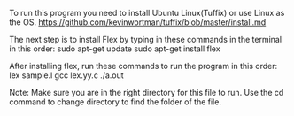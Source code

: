 To run this program you need to install Ubuntu Linux(Tuffix) or use Linux as the OS. https://github.com/kevinwortman/tuffix/blob/master/install.md

The next step is to install Flex by typing in these commands in the terminal in this order:
sudo apt-get update
sudo apt-get install flex

After installing flex, run these commands to run the program in this order:
lex sample.l
gcc lex.yy.c
./a.out

Note: Make sure you are in the right directory for this file to run. Use the cd command to change directory to find the folder of the file.
